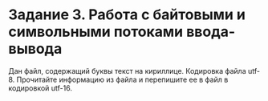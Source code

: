 # Задание 3. Работа с байтовыми и символьными потоками ввода-вывода

Дан файл, содержащий буквы текст на кириллице. Кодировка файла utf-8. Прочитайте информацию из файла и перепишите ее в файл в кодировкой utf-16.
